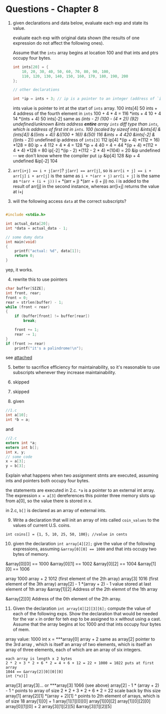 # Questions - Chapter 8

1. given declarations and data below, evaluate each exp and state its value.

    evaluate each exp with original data shown (the results of one expression do not
    affect the following ones).

    Assume that the `ints` array begins at location 100 and that ints and ptrs
    occupy four bytes.

    ```c
    int ints[20] = {
        10, 20, 30, 40, 50, 60, 70, 80, 90, 100,
        110, 120, 130, 140, 150, 160, 170, 180, 190, 200
    };

    // other declarations

    int *ip = ints + 3; // ip is a pointer to an integer (address of `ints[3]`)
    ```
    ints
        value is pointer to int at the start of `ints` array.
        100
    ints[4]
        50
    ints + 4
        address of the fourth element in `ints`
        100 + 4 * 4 = 116
    *ints + 4
        10 + 4
        14
    *(ints + 4)
        50
    ints[-2]
        same as *(ints - 2)
        *(100 - (4 * 2))
        *(92)
        undefined/unknown
    &ints
        address **entire** array `ints`
            diff type than `ints`, which is address of first int in `ints`.
        100 (scaled by sizeof ints)
    &ints[4]
        &(ints[4])
        &(*(ints + 4))
        &(*(100 + 16))
        &(50)
        116
    &ints + 4
        420
    &ints[-2]
        &(*(ints - 2))
        undefined
    ip
        address of `ints[3]`
        112
    ip[4]
        *(ip + 4)
        *(112 + 16)
        *128 = 80
    ip + 4
        112 + 4 * 4 = 128
    *ip + 4
        40 + 4 = 44
    *(ip + 4)
        *(112 + 4 * 4)
        *128 = 80
    ip[-2]
        *(ip - 2)
        *(112 - 2 * 4)
        *(104) = 20
    &ip
        undefined -- we don't know where the compiler put `ip`
    &ip[4]
        128
    &ip + 4
        undefined
    &ip[-2]
        104

2. `arr[i+j] == i + j[arr]`?
    `j[arr] == arr[j]`, so is `arr[i + j] == i + arr[j]`
    `i + arr[j]` is the same as `i + *(arr + j)`
    `arr[i + j]` is the same as `*(arr + (i + j))`
    i + *(arr + j)          *(arr + (i + j))
    no. i is added to the result of arr[j] in the second instance, whereas
    arr[i+j] returns the value at i+j

3. will the following access `data` at the correct subscripts?

```c

#include <stdio.h>

int actual_data[20];
int *data = actual_data - 1;

// some dumy data
int main(void)
{
    printf("actual: %d", data[1]);
    return 0;
}
```

yep, it works.

4. rewrite this to use pointers

```c
char buffer[SIZE];
int front, rear;
front = 0;
rear = strlen(buffer) - 1;
while (front < rear)
{
    if (buffer[front] != buffer[rear])
        break;

    front += 1;
    rear -= 1;
}
if (front >= rear)
    printf("it's a palindrome!\n");
```

see [attached](./buffer/buffer.c)

5. better to sacrifice efficiency for maintainability, so it's reasonable to use
   subscripts whenever they increase maintainability.

6. skipped

7. skipped

8. given

```c
//1.c
int a[10];
int *b = a;
```

and

```c
//2.c
extern int *a;
extern int b[];
int x, y;
// some code
x = a[3];
y = b[3];
```

Explain what happens when two assignment stmts are executed, assuming ints and
pointers both occupy four bytes.

the statements are executed in 2.c. `*a` is a pointer to an external int array.
The expression `x = a[3]` dereferences this pointer three memory slots up from
a[0], so the value there is stored in x.

in 2.c, `b[]` is declared as an array of external ints.

9. Write a declaration that will init an array of ints called `coin_values` to
   the values of current U.S. coins.

`int coins[] = {1, 5, 10, 25, 50, 100}; //value in cents`

10. given the declaration `int array[4][2];` give the value of the following
    expressions, assuming `&array[0][0] == 1000` and that ints occupy two bytes
    of memory.

&array[0][0] == 1000
&array[0][1] == 1002
&array[0][2] == 1004
&array[1][0] == 1006


array
    1000
array + 2
    1012 (first element of the 2th array)
array[3]
    1016 (first element of the 3th array)
array[2] - 1
    *(array + 2) - 1
    value stored at last element of 1th array
&array[1][2]
    Address of the 2th elemnt of the 1th array

&array[2][0]
    Address of the 0th element of the 2th array.

11. Given the declaration
    `int array[4][2][3][6];`
 compute the value of each of the following exps. Show the declaration that would be needed for the var
    `x` in order for teh exp to be assigned to x without using a cast. Assume
    that the array begins at loc 1000 and that ints occupy four bytes of mem.

array
    value: 1000
    int x = ***array[0]
array + 2
    same as array[2]
    pointer to the 3rd array , which is itself an array of two elements, which
    is itself an array of three elements, each of which are an array of six
    integers.

    each array is length x 2 bytes
    2 * 2 + 3 * 2 + 6 * 2 = 4 + 6 + 12 = 22 + 1000 = 1022 puts at first array
    1044 == &array[2][0][0][0]
    int (*x)[]
array[3]
    array[3]...
    or ***array[3]
    1066 (see above)
array[2] - 1
    * (array + 2) - 1
    ^ points to array of size 2 * 2 + 3 * 2 + 6 * 2 = 22
    scale back by this size
    array[1]
array[2][1]
    *(array + 2)[1]
    ^ points to 2th element of arrays, which is of size 18
array[1][0] + 1
    array[1][1][0][0]
array[1][0][2]
    array[1][0][2][0]
array[0][1][0] + 2
array[3][1][2][5]
&array[3][1][2][5]

